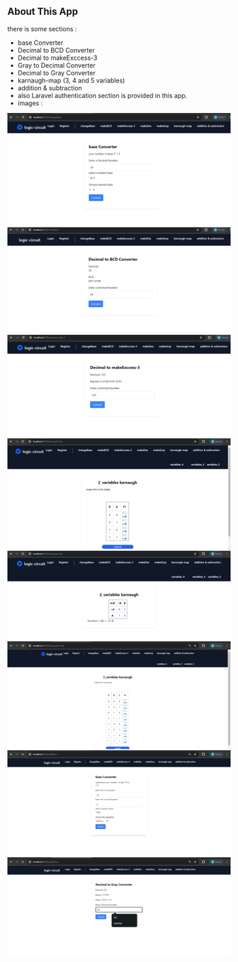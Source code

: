 ## About This App 
there is some sections : 
- base Converter
- Decimal to BCD Converter
- Decimal to makeExccess-3
- Gray to Decimal Converter
- Decimal to Gray Converter
- karnaugh-map (3, 4 and 5 variables)
- addition & subtraction
- also Laravel authentication section is provided in this app. 
- images : 

![l1](public/images/l1.png)
![l2](public/images/l2.png)
![l3](public/images/l3.png)
![l4](public/images/l4.png)
![l5](public/images/l5.png)
![l6](public/images/l6.png)
![l7](public/images/l7.png)
![l8](public/images/l8.png)

